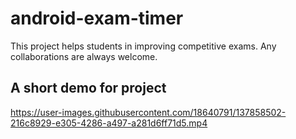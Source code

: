 # android-exam-timer

This project helps students in improving competitive exams. Any collaborations are always welcome.

## A short demo for project

https://user-images.githubusercontent.com/18640791/137858502-216c8929-e305-4286-a497-a281d6ff71d5.mp4

